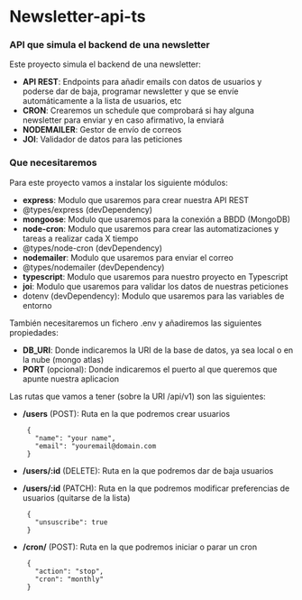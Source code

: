 # Newsletter-api-ts

### API que simula el backend de una newsletter
Este proyecto simula el backend de una newsletter:

 - **API REST**: Endpoints para añadir emails con datos de usuarios y poderse dar de baja, programar newsletter y que se envíe automáticamente a la lista de usuarios, etc
 - **CRON**: Crearemos un schedule que comprobará si hay alguna newsletter para enviar y en caso afirmativo, la enviará
 - **NODEMAILER**: Gestor de envío de correos
 - **JOI**: Validador de datos para las peticiones

### Que necesitaremos
Para este proyecto vamos a instalar los siguiente módulos:

 - **express**: Modulo que usaremos para crear nuestra API REST
 - @types/express (devDependency)
 - **mongoose**: Modulo que usaremos para la conexión a BBDD (MongoDB)
 - **node-cron**: Modulo que usaremos para crear las automatizaciones y tareas a realizar cada X tiempo
 - @types/node-cron (devDependency)
 - **nodemailer**: Modulo que usaremos para enviar el correo
 - @types/nodemailer (devDependency)
 - **typescript**: Modulo que usaremos para nuestro proyecto en Typescript
 - **joi**: Modulo que usaremos para validar los datos de nuestras peticiones
 - dotenv (devDependency): Modulo que usaremos para las variables de entorno

También necesitaremos un fichero .env y añadiremos las siguientes propiedades:

 - **DB_URI**: Donde indicaremos la URI de la base de datos, ya sea local o en la nube (mongo atlas)
 - **PORT** (opcional): Donde indicaremos el puerto al que queremos que apunte nuestra aplicacion

Las rutas que vamos a tener (sobre la URI /api/v1) son las siguientes:

 - **/users** (POST): Ruta en la que podremos crear usuarios
    
        {
          "name": "your name",
          "email": "youremail@domain.com
        }

 - **/users/:id** (DELETE): Ruta en la que podremos dar de baja usuarios

 - **/users/:id** (PATCH): Ruta en la que podremos modificar preferencias de usuarios (quitarse de la lista)
    
        {
          "unsuscribe": true
        }

 - **/cron/** (POST): Ruta en la que podremos iniciar o parar un cron
    
        {
          "action": "stop",
          "cron": "monthly"
        }